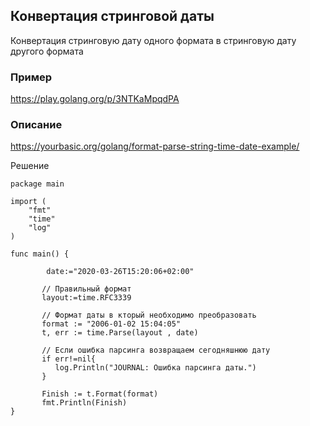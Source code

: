 ## Конвертация стринговой даты   
Конвертация стринговую дату одного формата в стринговую дату другого формата



### Пример
https://play.golang.org/p/3NTKaMpqdPA

### Описание
https://yourbasic.org/golang/format-parse-string-time-date-example/

Решение
```golang
package main

import (
	"fmt"
	"time"
	"log"
)

func main() {
     
        date:="2020-03-26T15:20:06+02:00"
         
       // Правильный формат
       layout:=time.RFC3339
     
       // Формат даты в кторый необходимо преобразовать
       format := "2006-01-02 15:04:05"         
       t, err := time.Parse(layout , date)

       // Если ошибка парсинга возвращаем сегодняшнюю дату
       if err!=nil{
          log.Println("JOURNAL: Ошибка парсинга даты.")
       }

       Finish := t.Format(format)
       fmt.Println(Finish)
}


```



